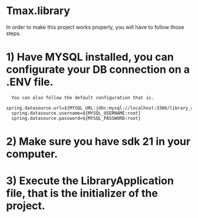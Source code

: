 # Tmax.library

In order to make this project works properly, you will have to follow those steps.

# 1) Have MYSQL installed, you can configurate your DB connection on a .ENV file.
      You can also follow the default configuration that is.
      spring.datasource.url=${MYSQL_URL:jdbc:mysql://localhost:3306/library_api}
      spring.datasource.username=${MYSQL_USERNAME:root}
      spring.datasource.password=${MYSQL_PASSWORD:root}
# 2) Make sure you have sdk 21 in your computer.

# 3) Execute the LibraryApplication file, that is the initializer of the project.
